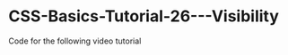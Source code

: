 CSS-Basics-Tutorial-26---Visibility
===================================

Code for the following video tutorial 
